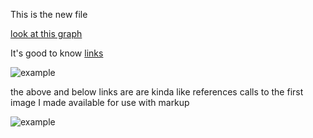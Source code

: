 This is the new file



[look at this graph](https://www.youtube.com/watch?v=sIlNIVXpIns)

It's good to know [links]

[links]: https://www.youtube.com/watch?v=Qu4ObKvpoEs&list=LLzvtsAAsfnp0KsuK3tALa2Q&index=13

[example]: https://i.imgur.com/IX3uXvi.jpg

![example]

the above and below links are are kinda like references calls to the first image I made available for use with markup

![example]

[//]: # (this is a hidden comment to visitors!)


[//]: # (I wonder how long my hidden comment could be. Maybe I'll write a paragraph within these parenthesis this is a hidden comment to visitors! this is a hidden comment to visitors this is a hidden comment to visitors this is a hidden comment to visitors)

[//]: # (Let's see what happens when the comment spans multiple lines.
this is a hidden comment to visitors 
this is a hidden comment to visitors 
this is a hidden comment to visitors
cool)

